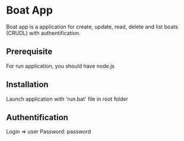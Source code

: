 # Boat App
Boat app is a application for create, update, read, delete and list boats (CRUDL) with authentification.

## Prerequisite
For run application, you should have node.js

## Installation
Launch application with 'run.bat' file in root folder

## Authentification
Login => user
Password: password
